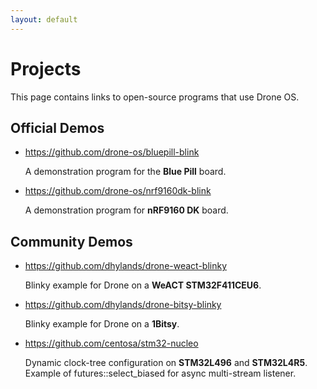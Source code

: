 ```yaml
---
layout: default
---
```


# Projects

This page contains links to open-source programs that use Drone OS.

## Official Demos

* <https://github.com/drone-os/bluepill-blink>

    A demonstration program for the **Blue Pill** board.

* <https://github.com/drone-os/nrf9160dk-blink>

    A demonstration program for **nRF9160 DK** board.

## Community Demos

* <https://github.com/dhylands/drone-weact-blinky>

   Blinky example for Drone on a **WeACT STM32F411CEU6**.

* <https://github.com/dhylands/drone-bitsy-blinky>

   Blinky example for Drone on a **1Bitsy**.

* <https://github.com/centosa/stm32-nucleo>

  Dynamic clock-tree configuration on **STM32L496** and **STM32L4R5**.
  Example of futures::select_biased for async multi-stream listener.
